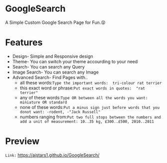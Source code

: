 # GoogleSearch
A Simple Custom Google Search Page for Fun.😝
# Features
* Design- Simple and Responsive design
* Theme- You can switch your theme accourding to your need
* Search- You can search any Query
* Image Search- You can search any Image
* Advanced Search- Find Pages with..
    * all these words:```Type the important words:  tri-colour rat terrier```
    * this exact word or phrase:```Put exact words in quotes:  "rat terrier"```
    * any of these words:```Type OR between all the words you want:  miniature OR standard```
    * none of these words:```Put a minus sign just before words that you donot want: -rodent, -"Jack Russell"```
    * numbers ranging from:```Put two full stops between the numbers and add a unit of measurement: 10..35 kg, £300..£500, 2010..2011```
# Preview
```Link:``` https://ajstars1.github.io/GoogleSearch/
